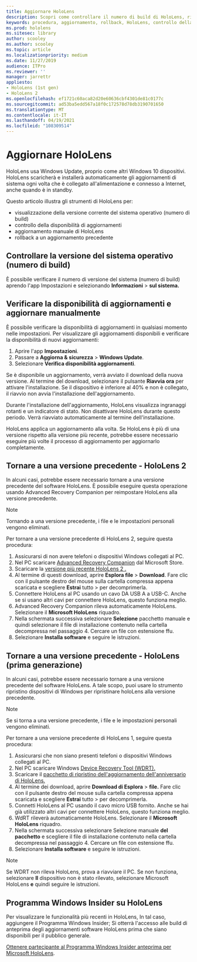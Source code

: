 ```yaml
---
title: Aggiornare HoloLens
description: Scopri come controllare il numero di build di HoloLens, rimanere aggiornati con gli aggiornamenti del dispositivo, partecipare al programma Insider ed eseguire il rollback degli aggiornamenti.
keywords: procedura, aggiornamento, rollback, HoloLens, controllo della compilazione, numero di build
ms.prod: hololens
ms.sitesec: library
author: scooley
ms.author: scooley
ms.topic: article
ms.localizationpriority: medium
ms.date: 11/27/2019
audience: ITPro
ms.reviewer: ''
manager: jarrettr
appliesto:
- HoloLens (1st gen)
- HoloLens 2
ms.openlocfilehash: ef1721c60aca82d20e60636cbf4301de81c0177c
ms.sourcegitcommit: ad53ba5edd567a18f0c172578d78db3190701650
ms.translationtype: MT
ms.contentlocale: it-IT
ms.lasthandoff: 04/19/2021
ms.locfileid: "108309514"
---
```

# <a name="update-hololens"></a>Aggiornare HoloLens

HoloLens usa Windows Update, proprio come altri Windows 10 dispositivi. HoloLens scaricherà e installerà automaticamente gli aggiornamenti di sistema ogni volta che è collegato all'alimentazione e connesso a Internet, anche quando è in standby.

Questo articolo illustra gli strumenti di HoloLens per:

- visualizzazione della versione corrente del sistema operativo (numero di build)
- controllo della disponibilità di aggiornamenti
- aggiornamento manuale di HoloLens
- rollback a un aggiornamento precedente

## <a name="check-your-operating-system-version-build-number"></a>Controllare la versione del sistema operativo (numero di build)

È possibile verificare il numero di versione del sistema (numero di build) aprendo l'app Impostazioni e selezionando **Informazioni**  >  **sul sistema.**

## <a name="check-for-updates-and-manually-update"></a>Verificare la disponibilità di aggiornamenti e aggiornare manualmente

È possibile verificare la disponibilità di aggiornamenti in qualsiasi momento nelle impostazioni.  Per visualizzare gli aggiornamenti disponibili e verificare la disponibilità di nuovi aggiornamenti:

1. Aprire l'app **Impostazioni**.
1. Passare a **Aggiorna & sicurezza**  >  **Windows Update**.
1. Selezionare **Verifica disponibilità aggiornamenti**.

Se è disponibile un aggiornamento, verrà avviato il download della nuova versione. Al termine del download, selezionare il pulsante **Riavvia ora** per attivare l'installazione. Se il dispositivo è inferiore al 40% e non è collegato, il riavvio non avvia l'installazione dell'aggiornamento.

Durante l'installazione dell'aggiornamento, HoloLens visualizza ingranaggi rotanti e un indicatore di stato. Non disattivare HoloLens durante questo periodo. Verrà riavviato automaticamente al termine dell'installazione.

HoloLens applica un aggiornamento alla volta.  Se HoloLens è più di una versione rispetto alla versione più recente, potrebbe essere necessario eseguire più volte il processo di aggiornamento per aggiornarlo completamente.

## <a name="go-back-to-a-previous-version---hololens-2"></a>Tornare a una versione precedente - HoloLens 2

In alcuni casi, potrebbe essere necessario tornare a una versione precedente del software HoloLens. È possibile eseguire questa operazione usando Advanced Recovery Companion per reimpostare HoloLens alla versione precedente.

> [!NOTE]
> Tornando a una versione precedente, i file e le impostazioni personali vengono eliminati.

Per tornare a una versione precedente di HoloLens 2, seguire questa procedura:

1. Assicurarsi di non avere telefoni o dispositivi Windows collegati al PC.
1. Nel PC scaricare [Advanced Recovery Companion](https://www.microsoft.com/p/advanced-recovery-companion/9p74z35sfrs8?activetab=pivot:overviewtab) dal Microsoft Store.
1. Scaricare la [versione più recente HoloLens 2 .](https://aka.ms/hololens2download)
1. Al termine di questi download, aprire **Esplora file**  >  **Download**. Fare clic con il pulsante destro del mouse sulla cartella compressa appena scaricata e scegliere **Estrai** tutto  >   per decomprimerla.
1. Connettere HoloLens al PC usando un cavo DA USB A a USB-C. Anche se si usano altri cavi per connettere HoloLens, questo funziona meglio.
1. Advanced Recovery Companion rileva automaticamente HoloLens. Selezionare il **Microsoft HoloLens** riquadro.
1. Nella schermata successiva selezionare **Selezione** pacchetto manuale e quindi selezionare il file di installazione contenuto nella cartella decompressa nel passaggio 4. Cercare un file con estensione ffu.
1. Selezionare **Installa software** e seguire le istruzioni.

## <a name="go-back-to-a-previous-version---hololens-1st-gen"></a>Tornare a una versione precedente - HoloLens (prima generazione)

In alcuni casi, potrebbe essere necessario tornare a una versione precedente del software HoloLens. A tale scopo, puoi usare lo strumento ripristino dispositivi di Windows per ripristinare holoLens alla versione precedente.

> [!NOTE]
> Se si torna a una versione precedente, i file e le impostazioni personali vengono eliminati.

Per tornare a una versione precedente di HoloLens 1, seguire questa procedura:

1. Assicurarsi che non siano presenti telefoni o dispositivi Windows collegati al PC.
1. Nel PC scaricare Windows [Device Recovery Tool (WDRT).](https://support.microsoft.com/help/12379)
1. Scaricare il [pacchetto di ripristino dell'aggiornamento dell'anniversario di HoloLens.](https://aka.ms/hololensrecovery)
1. Al termine dei download, aprire **Download di Esplora**  >  **file.** Fare clic con il pulsante destro del mouse sulla cartella compressa appena scaricata e scegliere **Estrai** tutto  >   per decomprimerla.
1. Connetti HoloLens al PC usando il cavo micro USB fornito. Anche se hai già utilizzato altri cavi per connettere HoloLens, questo funziona meglio.
1. WdRT rileverà automaticamente HoloLens. Selezionare il **Microsoft HoloLens** riquadro.
1. Nella schermata successiva selezionare Selezione manuale **del pacchetto** e scegliere il file di installazione contenuto nella cartella decompressa nel passaggio 4. Cercare un file con estensione ffu.
1. Selezionare **Installa software** e seguire le istruzioni.

> [!NOTE]
> Se WDRT non rileva HoloLens, prova a riavviare il PC. Se non funziona, selezionare **Il** dispositivo non è stato rilevato, selezionare Microsoft HoloLens **e** quindi seguire le istruzioni.

## <a name="windows-insider-program-on-hololens"></a>Programma Windows Insider su HoloLens

Per visualizzare le funzionalità più recenti in HoloLens,  In tal caso, aggiungere il Programma Windows Insider; Si otterrà l'accesso alle build di anteprima degli aggiornamenti software HoloLens prima che siano disponibili per il pubblico generale.

[Ottenere partecipante al Programma Windows Insider anteprima per Microsoft HoloLens](hololens-insider.md).
